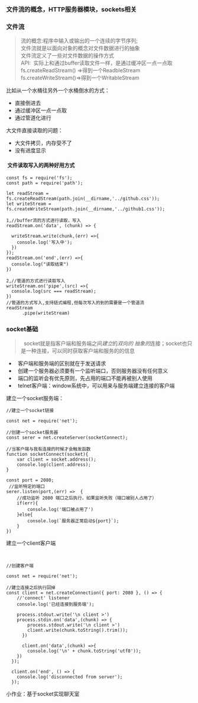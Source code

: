 ### 文件流的概念，HTTP服务器模块，sockets相关

### 文件流
> 流的概念:程序中输入或输出的一个连续的字节序列;  
> 文件流就是以面向对象的概念对文件数据进行的抽象  
> 文件流定义了一些对文件数据的操作方式  
API:  实际上和通过buffer读取文件一样，是通过缓冲区一点一点取
fs.createReadStream() =>得到一个ReadbleStream  
fs.createWriteStream()=>得到一个WritableStream

比如从一个水桶往另外一个水桶倒水的方式：
* 直接倒进去
* 通过缓冲区一点一点取
* 通过管道化进行

大文件直接读取的问题：
* 大文件拷贝，内存受不了
* 没有进度显示


####  文件读取写入的两种好用方式
```
const fs = require('fs');
const path = require('path');

let readStream = fs.createReadStream(path.join(__dirname,'../github.css'));
let writeStream = fs.createWriteStream(path.join(__dirname,'../github1.css'));

1,//buffer流的方式进行读取，写入
readStream.on('data', (chunk) => {
    
  writeStream.write(chunk,(err) =>{
    console.log('写入中');
  })
});
readStream.on('end',(err) =>{
  console.log("读取结束")
})

2,//管道的方式进行读取写入
writeStream.on('pipe',(src) =>{
  console.log(src === readStream);
})
//管道的方式写入,支持链式编程,但每次写入的到的需要是一个管道流
readStream
      .pipe(writeStream)

```


### socket基础
>   socket就是指客户端和服务端之间*建立*的*双向的* *抽象的*连接；socket也只是一种连接，可以同时获取客户端和服务的的信息  

*   客户端和服务端的区别就在于发送请求
*   创建一个服务器必须要有一个监听端口，否则服务器没有任何意义
*   端口的监听会有优先原则，先占用的端口不能再被别人使用
*   telnet客户端：window系统中，可以用来与服务端建立连接的客户端

建立一个socket服务端：
```
//建立一个socket链接

const net = require('net');

//创建一个socket服务器
const serer = net.createServer(socketConnect);

//当客户端与我有连接的时候才会触发函数
function socketConnect(socket){
    var client = socket.address();
    console.log(client.address);
}

const port = 2080;
 //监听特定的端口
serer.listen(port,(err) =>  {
    //成功监听 2080 端口之后执行，如果监听失败（端口被别人占用了）
    if(err){
        console.log('端口被占用了')
    }else{
        console.log(`服务器正常启动${port}`);
    }
})
```

建立一个client客户端
```


//创建客户端

const net = require('net');

//建立连接之后执行回掉
const client = net.createConnection({ port: 2080 }, () => {
    //'connect' listener
    console.log('已经连接到服务端');

    process.stdout.write('\n client >')
    process.stdin.on('data',(chunk) => {
        process.stdout.write('\n client >')
        client.write(chunk.toString().trim());
      })

      client.on('data',(chunk) =>{
        console.log('\n' + chunk.toString('utf8'));
    })
  });

  client.on('end', () => {
    console.log('disconnected from server');
  });
```

小作业：基于socket实现聊天室
